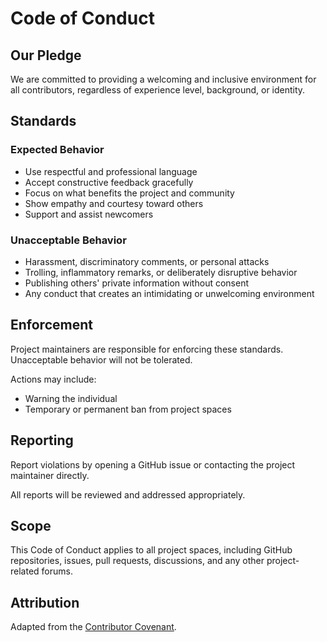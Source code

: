 # Code of Conduct

## Our Pledge

We are committed to providing a welcoming and inclusive environment for all contributors, regardless of experience level, background, or identity.

## Standards

### Expected Behavior

- Use respectful and professional language
- Accept constructive feedback gracefully
- Focus on what benefits the project and community
- Show empathy and courtesy toward others
- Support and assist newcomers

### Unacceptable Behavior

- Harassment, discriminatory comments, or personal attacks
- Trolling, inflammatory remarks, or deliberately disruptive behavior
- Publishing others' private information without consent
- Any conduct that creates an intimidating or unwelcoming environment

## Enforcement

Project maintainers are responsible for enforcing these standards. Unacceptable behavior will not be tolerated.

Actions may include:
- Warning the individual
- Temporary or permanent ban from project spaces

## Reporting

Report violations by opening a GitHub issue or contacting the project maintainer directly.

All reports will be reviewed and addressed appropriately.

## Scope

This Code of Conduct applies to all project spaces, including GitHub repositories, issues, pull requests, discussions, and any other project-related forums.

## Attribution

Adapted from the [Contributor Covenant](https://www.contributor-covenant.org/version/2/1/code_of_conduct/).
